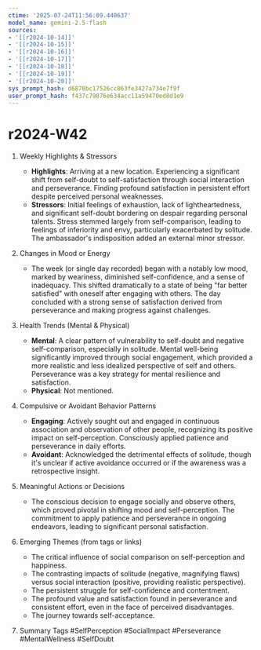 ```yaml
---
ctime: '2025-07-24T11:56:09.440637'
model_name: gemini-2.5-flash
sources:
- '[[r2024-10-14]]'
- '[[r2024-10-15]]'
- '[[r2024-10-16]]'
- '[[r2024-10-17]]'
- '[[r2024-10-18]]'
- '[[r2024-10-19]]'
- '[[r2024-10-20]]'
sys_prompt_hash: d6870bc17526cc863fe3427a734e7f9f
user_prompt_hash: f437c79876e634acc11a59470ed8d1e9
---
```

# r2024-W42

1.  Weekly Highlights & Stressors
    *   **Highlights**: Arriving at a new location. Experiencing a significant shift from self-doubt to self-satisfaction through social interaction and perseverance. Finding profound satisfaction in persistent effort despite perceived personal weaknesses.
    *   **Stressors**: Initial feelings of exhaustion, lack of lightheartedness, and significant self-doubt bordering on despair regarding personal talents. Stress stemmed largely from self-comparison, leading to feelings of inferiority and envy, particularly exacerbated by solitude. The ambassador's indisposition added an external minor stressor.

2.  Changes in Mood or Energy
    *   The week (or single day recorded) began with a notably low mood, marked by weariness, diminished self-confidence, and a sense of inadequacy. This shifted dramatically to a state of being "far better satisfied" with oneself after engaging with others. The day concluded with a strong sense of satisfaction derived from perseverance and making progress against challenges.

3.  Health Trends (Mental & Physical)
    *   **Mental**: A clear pattern of vulnerability to self-doubt and negative self-comparison, especially in solitude. Mental well-being significantly improved through social engagement, which provided a more realistic and less idealized perspective of self and others. Perseverance was a key strategy for mental resilience and satisfaction.
    *   **Physical**: Not mentioned.

4.  Compulsive or Avoidant Behavior Patterns
    *   **Engaging**: Actively sought out and engaged in continuous association and observation of other people, recognizing its positive impact on self-perception. Consciously applied patience and perseverance in daily efforts.
    *   **Avoidant**: Acknowledged the detrimental effects of solitude, though it's unclear if active avoidance occurred or if the awareness was a retrospective insight.

5.  Meaningful Actions or Decisions
    *   The conscious decision to engage socially and observe others, which proved pivotal in shifting mood and self-perception. The commitment to apply patience and perseverance in ongoing endeavors, leading to significant personal satisfaction.

6.  Emerging Themes (from tags or links)
    *   The critical influence of social comparison on self-perception and happiness.
    *   The contrasting impacts of solitude (negative, magnifying flaws) versus social interaction (positive, providing realistic perspective).
    *   The persistent struggle for self-confidence and contentment.
    *   The profound value and satisfaction found in perseverance and consistent effort, even in the face of perceived disadvantages.
    *   The journey towards self-acceptance.

7.  Summary Tags
    #SelfPerception #SocialImpact #Perseverance #MentalWellness #SelfDoubt